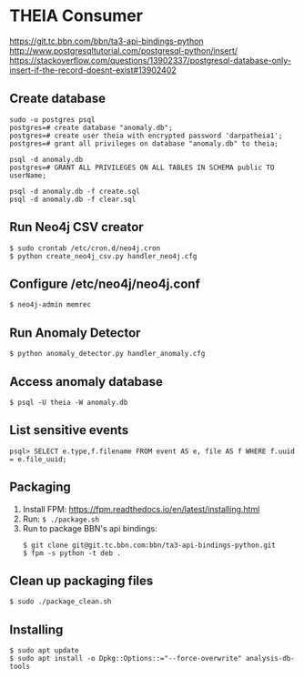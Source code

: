 # THEIA Consumer
https://git.tc.bbn.com/bbn/ta3-api-bindings-python
http://www.postgresqltutorial.com/postgresql-python/insert/
https://stackoverflow.com/questions/13902337/postgresql-database-only-insert-if-the-record-doesnt-exist#13902402

## Create database
```
sudo -u postgres psql
postgres=# create database "anomaly.db";
postgres=# create user theia with encrypted password 'darpatheia1';
postgres=# grant all privileges on database "anomaly.db" to theia;

psql -d anomaly.db
postgres=# GRANT ALL PRIVILEGES ON ALL TABLES IN SCHEMA public TO userName;

psql -d anomaly.db -f create.sql
psql -d anomaly.db -f clear.sql
```

## Run Neo4j CSV creator
```
$ sudo crontab /etc/cron.d/neo4j.cron
$ python create_neo4j_csv.py handler_neo4j.cfg
```

## Configure /etc/neo4j/neo4j.conf
```
$ neo4j-admin memrec
```

## Run Anomaly Detector
```
$ python anomaly_detector.py handler_anomaly.cfg
```

## Access anomaly database
```
$ psql -U theia -W anomaly.db
```

## List sensitive events
```
psql> SELECT e.type,f.filename FROM event AS e, file AS f WHERE f.uuid = e.file_uuid;
```

## Packaging
  1. Install FPM: https://fpm.readthedocs.io/en/latest/installing.html
  2. Run: `$ ./package.sh`
  3. Run to package BBN's api bindings:
     ```
     $ git clone git@git.tc.bbn.com:bbn/ta3-api-bindings-python.git
     $ fpm -s python -t deb .
     ```

## Clean up packaging files
```
$ sudo ./package_clean.sh
```

## Installing
```
$ sudo apt update
$ sudo apt install -o Dpkg::Options::="--force-overwrite" analysis-db-tools
```
